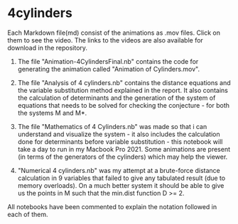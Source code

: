 # 4cylinders

Each Markdown file(md) consist of the animations as .mov files. Click on them to see the video. 
The links to the videos are also available for download in the repository.

1. The file "Animation-4CylindersFinal.nb" contains the code for generating the animation called "Animation of Cylinders.mov".

2. The file "Analysis of 4 cylinders.nb" contains the distance equations and the variable substitution method explained in the report. It also contains the calculation of determinants and the generation of the system of equations that needs to be solved for checking the conjecture - for both the systems M and M*.

3. The file "Mathematics of 4 Cylinders.nb" was made so that i can understand and visualize the system - it also includes the calculation done for determinants before variable substitution - this notebook will take a day to run in my Macbook Pro 2021. Some animations are present (in terms of the generators of the cylinders) which may help the viewer. 

4. "Numerical 4 cylinders.nb" was my attempt at a brute-force distance calculation in 9 variables that failed to give any tabulated result (due to memory overloads). On a much better system it should be able to give us the points in M such that the min.dist function D >= 2. 


All notebooks have been commented to explain the notation followed in each of them.



